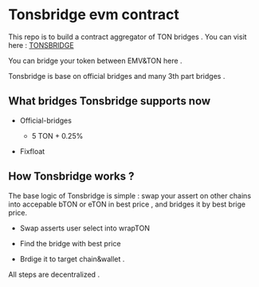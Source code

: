 # Tonsbridge evm contract

This repo is to build a contract aggregator of TON bridges . You can visit here : [TONSBRIDGE](https://bridge.tonspay.top/)

You can bridge your token between EMV&TON here . 

Tonsbridge is base on official bridges and many 3th part bridges . 

## What bridges Tonsbridge supports now 

- Official-bridges

    - 5 TON + 0.25%

- Fixfloat

## How Tonsbridge works ?

The base logic of Tonsbridge is simple : swap your assert on other chains into accepable bTON or eTON in best price , and bridges it by best brige price. 

- Swap asserts user select into wrapTON

- Find the bridge with best price 

- Brdige it to target chain&wallet .

All steps are decentralized .
